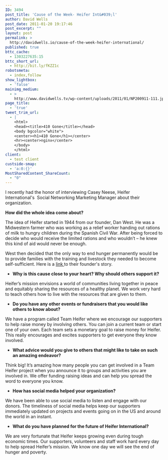 ```yaml
---
ID: 3494
post_title: 'Cause of the Week- Heifer Int&#039;l'
author: David Wells
post_date: 2011-01-20 19:17:46
post_excerpt: ""
layout: post
permalink: >
  http://davidwells.io/cause-of-the-week-heifer-international/
published: true
bttc_cache:
  - 1303227635:15
bttc_short_url:
  - http://bit.ly/fKZZ1c
robotsmeta:
  - index,follow
show_lightbox:
  - 'false'
mainimg_medium:
  - >
    http://www.davidwells.tv/wp-content/uploads/2011/01/NP200911-111.jpg
page_title:
  - 'true'
tweet_trim_url:
  - |
    <html>
    <head><title>410 Gone</title></head>
    <body bgcolor="white">
    <center><h1>410 Gone</h1></center>
    <hr><center>nginx</center>
    </body>
    </html>
client:
  - test client
custside-smap:
  - 'a:0:{}'
MostSharedContent_ShareCount:
  - "0"
---
```

I recently had the honor of interviewing Casey Neese, Heifer International's  Social Networking Marketing Manager about their organization.

<strong>How did the whole idea come about?</strong>

The idea of Heifer started in 1944 from our founder, Dan West. He was a Midwestern farmer who was working as a relief worker handing out rations of milk to hungry children during the Spanish Civil War. After being forced to decide who would receive the limited rations and who wouldn’t – he knew this kind of aid would never be enough.

West then decided that the only way to end hunger permanently would be to provide families with the training and livestock they needed to become self-sufficient. Here is a <a href="http://www.heifer.org/site/c.edJRKQNiFiG/b.201520/">link </a>to their founder's story.
<ul>
	<li><strong>Why is this cause close to your heart? Why should others support it?</strong></li>
</ul>
Heifer’s mission envisions a world of communities living together in peace and equitably sharing the resources of a healthy planet. We work very hard to teach others how to live with the resources that are given to them.
<ul>
	<li><strong>Do you have any other events or fundraisers that you would like others to know about?</strong></li>
</ul>
We have a program called Team Heifer where we encourage our supporters to help raise money by involving others. You can join a current team or start one of your own. Each team sets a monetary goal to raise money for Heifer. This really encourages and excites supporters to get everyone they know involved.
<ul>
	<li><strong>What advice would you give to others that might like to take on such an amazing endeavor?</strong></li>
</ul>
Think big! It’s amazing how many people you can get involved in a Team Heifer project when you announce it to groups and activities you are involved in. We offer funding raising ideas and can help you spread the word to everyone you know.
<ul>
	<li><strong>How has social media helped your organization?</strong></li>
</ul>
We have been able to use social media to listen and engage with our donors. The timeliness of social media helps keep our supporters immediately updated on projects and events going on in the US and around the world in an instant.
<ul>
	<li><strong>What do you have planned for the future of </strong><strong>Heifer International</strong><strong>?</strong></li>
</ul>
We are very fortunate that Heifer keeps growing even during tough economic times. Our supporters, volunteers and staff work hard every day to help spread Heifer’s mission. We know one day we will see the end of hunger and poverty.